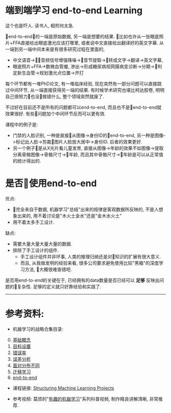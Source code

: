 <!--
.. title: 机器学习的战略(6)--end to end
.. slug: ji-qi-xue-xi-de-zhan-lue-6-end-to-end
.. date: 2017-12-19 01:23:43 UTC+08:00
.. tags: ML, 教程, 现代眼科医生知识扩展包
.. category: tutorial
.. link:
.. description:
.. type: text
-->

# 端到端学习 end-to-end Learning

这个也是吓人.  读书人, 相煎何太急.

end-to-end的一端是原始数据, 另一端是想要的结果. 比如也许从一张眼底照片+FFA直接给出眼底激光应该打哪里, 或者说中文直接给出翻译好的英文字幕. 从一端到另一端中间本来是有很多研究过程在里面的,
<!-- TEASER_END -->

* 中文语音->音频信号增强降噪->音节提取->转成文字->翻译->英文字幕,
* 眼底照片+FFA->数微血管瘤, 渗出->形成糖尿病视网膜病变诊断->分期->判定新生血管->规划激光点位置->开打

每个环节都有一堆PhD论文, 有一堆临床经验, 现在突然有一部分问题可以直接跳过中间环节, 从一端直接获得另一端的结果. 有时候学术研究也堪比柯达胶卷, 明明自己很努力也没做错什么, 整个领域突然就废了.

不过好在目前还不是所有的问题都可以end-to-end, 而且也不是end-to-end就效果很好. 有些问题加个中间环节反而可以更有效.

课程中的例子是:
* 门禁的人脸识别, 一种是直接从图像->身份ID的end-to-end, 另一种是图像->标记出人脸->剪裁图片人脸放大居中->身份ID. 后者的效果更好.
* 另一个例子是从X光片看儿童发育, 直接从图像->年龄的效果不如图像->提取分离骨骼图像->骨骼尺寸->年龄, 而且其中骨骼尺寸->年龄是可以从正常值的统计得出的.

# 是否使用end-to-end

优点:
* 完全来自于数据, 机器学习"总结"出来的规律是客观数据所反映的, 不是人想象出来的, 用不着讨论是"木火土金水"还是"金木水火土"
* 用不着太多手工设计.

缺点:
* 需要大量大量大量大量的数据.
* 排除了手工设计的组件.
    * 手工设计组件并非坏事, 人类的推理归纳还是对知识的扩展有很大意义.
    * 而且, 从我做发明的经验来看, 很多公司要求避免使用比较"黑箱"的深度学习方法, 大概很难查错吧.

是否用end-to-end的关键在于, 已经拥有的data数量是否已经可以 **足够** 反映出问题的复杂性. 足够的定义就只好靠经验和实践了.

----
# 参考资料:
* 机器学习的战略合集目录:

0. [基础概念](http://www.jianshu.com/p/605bb2d6da5e)
1. [目标设置](http://www.jianshu.com/p/e5f2d53493ff)
2. [错误率](http://www.jianshu.com/p/9ec8e8c7b58c)
3. [误差分析](http://www.jianshu.com/p/b841fc1f7c40)
4. [面对分布不同](http://www.jianshu.com/p/4e1ad322deb5)
5. [迁移学习](http://www.jianshu.com/p/e2993f594767)
6. [end-to-end](http://www.jianshu.com/p/92bf4af48804)

* 课程链接:
[Structuring Machine Learning Projects](https://www.coursera.org/learn/machine-learning-projects/home/welcome)

* 参考视频:
莫烦的"[有趣的机器学习](https://morvanzhou.github.io/tutorials/machine-learning/ML-intro/)"系列科普视频, 制作精良讲解清晰, 非常推荐.  
